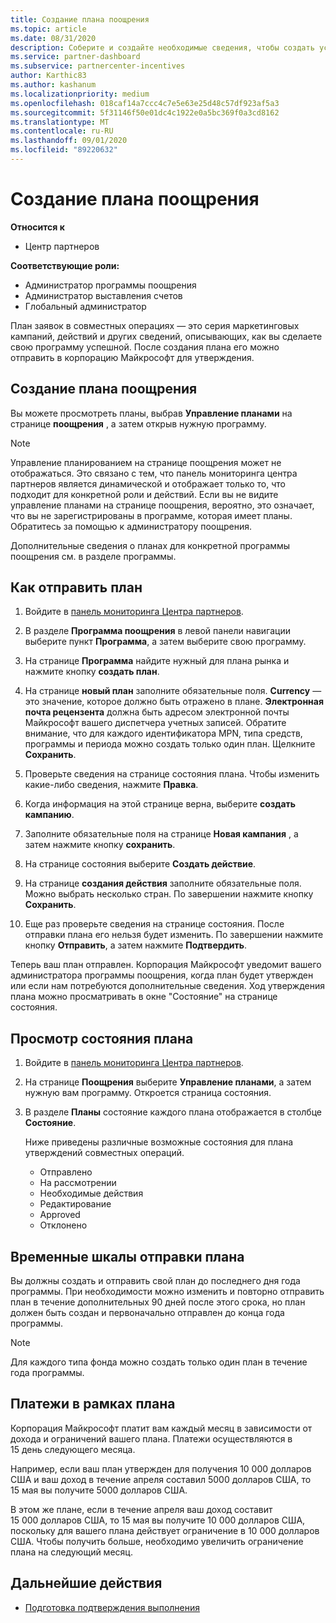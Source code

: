 ```yaml
---
title: Создание плана поощрения
ms.topic: article
ms.date: 08/31/2020
description: Соберите и создайте необходимые сведения, чтобы создать успешный маркетинговый план для программы поощрения.
ms.service: partner-dashboard
ms.subservice: partnercenter-incentives
author: Karthic83
ms.author: kashanum
ms.localizationpriority: medium
ms.openlocfilehash: 018caf14a7ccc4c7e5e63e25d48c57df923af5a3
ms.sourcegitcommit: 5f31146f50e01dc4c1922e0a5bc369f0a3cd8162
ms.translationtype: MT
ms.contentlocale: ru-RU
ms.lasthandoff: 09/01/2020
ms.locfileid: "89220632"
---
```

# <a name="create-your-incentives-plan"></a>Создание плана поощрения

**Относится к**

- Центр партнеров

**Соответствующие роли:**

- Администратор программы поощрения
- Администратор выставления счетов
- Глобальный администратор

План заявок в совместных операциях — это серия маркетинговых кампаний, действий и других сведений, описывающих, как вы сделаете свою программу успешной. После создания плана его можно отправить в корпорацию Майкрософт для утверждения.

## <a name="create-your-incentives-plan"></a>Создание плана поощрения

Вы можете просмотреть планы, выбрав **Управление планами** на странице **поощрения** , а затем открыв нужную программу.

>[!NOTE]
>Управление планированием на странице поощрения может не отображаться. Это связано с тем, что панель мониторинга центра партнеров является динамической и отображает только то, что подходит для конкретной роли и действий. Если вы не видите управление планами на странице поощрения, вероятно, это означает, что вы не зарегистрированы в программе, которая имеет планы. Обратитесь за помощью к администратору поощрения.

Дополнительные сведения о планах для конкретной программы поощрения см. в разделе программы.

## <a name="how-to-submit-a-plan"></a>Как отправить план

1. Войдите в [панель мониторинга Центра партнеров](https://partner.microsoft.com/dashboard/).

2. В разделе **Программа поощрения** в левой панели навигации выберите пункт **Программа**, а затем выберите свою программу. 

3. На странице **Программа** найдите нужный для плана рынка и нажмите кнопку **создать план**. 

4. На странице **новый план** заполните обязательные поля. **Currency** — это значение, которое должно быть отражено в плане. **Электронная почта рецензента** должна быть адресом электронной почты Майкрософт вашего диспетчера учетных записей. Обратите внимание, что для каждого идентификатора MPN, типа средств, программы и периода можно создать только один план. Щелкните **Сохранить**.

5. Проверьте сведения на странице состояния плана. Чтобы изменить какие-либо сведения, нажмите **Правка**.

6. Когда информация на этой странице верна, выберите **создать кампанию**.

7. Заполните обязательные поля на странице **Новая кампания** , а затем нажмите кнопку **сохранить**.

8. На странице состояния выберите **Создать действие**. 

9. На странице **создания действия**  заполните обязательные поля. Можно выбрать несколько стран. По завершении нажмите кнопку **Сохранить**. 

10. Еще раз проверьте сведения на странице состояния. После отправки плана его нельзя будет изменить. По завершении нажмите кнопку **Отправить**, а затем нажмите **Подтвердить**.

Теперь ваш план отправлен. Корпорация Майкрософт уведомит вашего администратора программы поощрения, когда план будет утвержден или если нам потребуются дополнительные сведения. Ход утверждения плана можно просматривать в окне "Состояние" на странице состояния.

## <a name="view-the-status-of-your-plan"></a>Просмотр состояния плана

1. Войдите в [панель мониторинга Центра партнеров](https://partner.microsoft.com/dashboard/).

2. На странице **Поощрения** выберите **Управление планами**, а затем нужную вам программу. Откроется страница состояния.

3. В разделе **Планы** состояние каждого плана отображается в столбце **Состояние**.

   Ниже приведены различные возможные состояния для плана утверждений совместных операций.

   - Отправлено
   - На рассмотрении
   - Необходимые действия
   - Редактирование
   - Approved
   - Отклонено

## <a name="plan-submission-timelines"></a>Временные шкалы отправки плана

Вы должны создать и отправить свой план до последнего дня года программы. При необходимости можно изменить и повторно отправить план в течение дополнительных 90 дней после этого срока, но план должен быть создан и первоначально отправлен до конца года программы.

>[!NOTE]
> Для каждого типа фонда можно создать только один план в течение года программы.

## <a name="plan-payments"></a>Платежи в рамках плана

Корпорация Майкрософт платит вам каждый месяц в зависимости от дохода и ограничений вашего плана. Платежи осуществляются в 15 день следующего месяца.

Например, если ваш план утвержден для получения 10 000 долларов США и ваш доход в течение апреля составил 5000 долларов США, то 15 мая вы получите 5000 долларов США.

В этом же плане, если в течение апреля ваш доход составит 15 000 долларов США, то 15 мая вы получите 10 000 долларов США, поскольку для вашего плана действует ограничение в 10 000 долларов США. Чтобы получить больше, необходимо увеличить ограничение плана на следующий месяц.

## <a name="next-steps"></a>Дальнейшие действия

- [Подготовка подтверждения выполнения](incentives-prepare-your-proof-of-execution.md)
